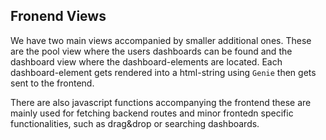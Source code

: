 ## Fronend Views

We have two main views accompanied by smaller additional ones. These are the pool view where the users dashboards can be found and the dashboard view where the dashboard-elements are located. Each dashboard-element gets rendered into a html-string using `Genie` then gets sent to the frontend.

There are also javascript functions accompanying the frontend these are mainly used for fetching backend routes and minor frontedn specific functionalities, such as drag&drop or searching dashboards.